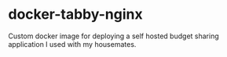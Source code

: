 # docker-tabby-nginx

Custom docker image for deploying a self hosted budget sharing application I used with my housemates.
